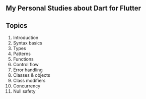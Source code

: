 ## My Personal Studies about Dart for Flutter

## Topics

1. Introduction
2. Syntax basics
3. Types
4. Patterns
5. Functions
6. Control flow
7. Error handling
8. Classes & objects
9. Class modifiers
10. Concurrency
11. Null safety
